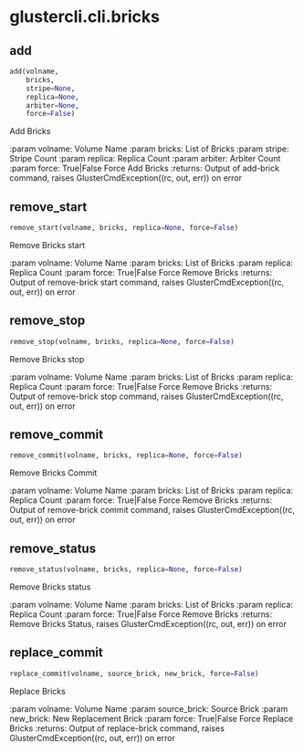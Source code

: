 
# glustercli.cli.bricks


## add
```python
add(volname,
    bricks,
    stripe=None,
    replica=None,
    arbiter=None,
    force=False)
```

Add Bricks

:param volname: Volume Name
:param bricks: List of Bricks
:param stripe: Stripe Count
:param replica: Replica Count
:param arbiter: Arbiter Count
:param force: True|False Force Add Bricks
:returns: Output of add-brick command, raises
 GlusterCmdException((rc, out, err)) on error


## remove_start
```python
remove_start(volname, bricks, replica=None, force=False)
```

Remove Bricks start

:param volname: Volume Name
:param bricks: List of Bricks
:param replica: Replica Count
:param force: True|False Force Remove Bricks
:returns: Output of remove-brick start command, raises
 GlusterCmdException((rc, out, err)) on error


## remove_stop
```python
remove_stop(volname, bricks, replica=None, force=False)
```

Remove Bricks stop

:param volname: Volume Name
:param bricks: List of Bricks
:param replica: Replica Count
:param force: True|False Force Remove Bricks
:returns: Output of remove-brick stop command, raises
 GlusterCmdException((rc, out, err)) on error


## remove_commit
```python
remove_commit(volname, bricks, replica=None, force=False)
```

Remove Bricks Commit

:param volname: Volume Name
:param bricks: List of Bricks
:param replica: Replica Count
:param force: True|False Force Remove Bricks
:returns: Output of remove-brick commit command, raises
 GlusterCmdException((rc, out, err)) on error


## remove_status
```python
remove_status(volname, bricks, replica=None, force=False)
```

Remove Bricks status

:param volname: Volume Name
:param bricks: List of Bricks
:param replica: Replica Count
:param force: True|False Force Remove Bricks
:returns: Remove Bricks Status, raises
 GlusterCmdException((rc, out, err)) on error


## replace_commit
```python
replace_commit(volname, source_brick, new_brick, force=False)
```

Replace Bricks

:param volname: Volume Name
:param source_brick: Source Brick
:param new_brick: New Replacement Brick
:param force: True|False Force Replace Bricks
:returns: Output of replace-brick command, raises
 GlusterCmdException((rc, out, err)) on error


